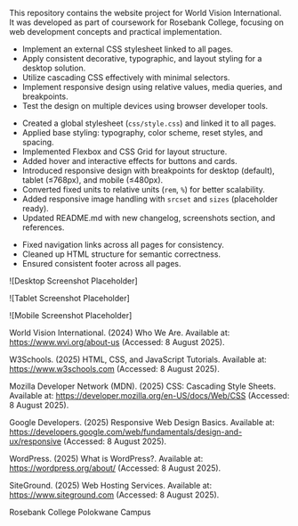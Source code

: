 <!--Overview-->
This repository contains the website project for World Vision International.  
It was developed as part of coursework for Rosebank College, focusing on web development concepts and practical implementation.

<!--Part 2 – Designing the Visuals: CSS Styling and Responsive Design-->

<!--Learning Outcomes-->
- Implement an external CSS stylesheet linked to all pages.  
- Apply consistent decorative, typographic, and layout styling for a desktop solution.  
- Utilize cascading CSS effectively with minimal selectors.  
- Implement responsive design using relative values, media queries, and breakpoints.  
- Test the design on multiple devices using browser developer tools.  


<!--Part 2 Updates-->
- Created a global stylesheet (`css/style.css`) and linked it to all pages.  
- Applied base styling: typography, color scheme, reset styles, and spacing.  
- Implemented Flexbox and CSS Grid for layout structure.  
- Added hover and interactive effects for buttons and cards.  
- Introduced responsive design with breakpoints for desktop (default), tablet (≤768px), and mobile (≤480px).  
- Converted fixed units to relative units (`rem`, `%`) for better scalability.  
- Added responsive image handling with `srcset` and `sizes` (placeholder ready).  
- Updated README.md with new changelog, screenshots section, and references.  

<!--Part 1 Corrections (based on feedback)-->
- Fixed navigation links across all pages for consistency.  
- Cleaned up HTML structure for semantic correctness.  
- Ensured consistent footer across all pages.  



<!--Screenshots Evidence-->

<!--Desktop View-->
![Desktop Screenshot Placeholder]

<!--Tablet View-->
![Tablet Screenshot Placeholder]

<!--Mobile View-->
![Mobile Screenshot Placeholder]



<!--References-->
World Vision International. (2024) Who We Are.
Available at: https://www.wvi.org/about-us
(Accessed: 8 August 2025).

W3Schools. (2025) HTML, CSS, and JavaScript Tutorials.
Available at: https://www.w3schools.com
(Accessed: 8 August 2025).

Mozilla Developer Network (MDN). (2025) CSS: Cascading Style Sheets.
Available at: https://developer.mozilla.org/en-US/docs/Web/CSS
(Accessed: 8 August 2025).

Google Developers. (2025) Responsive Web Design Basics.
Available at: https://developers.google.com/web/fundamentals/design-and-ux/responsive
(Accessed: 8 August 2025).

WordPress. (2025) What is WordPress?.
Available at: https://wordpress.org/about/
(Accessed: 8 August 2025).

SiteGround. (2025) Web Hosting Services.
Available at: https://www.siteground.com
(Accessed: 8 August 2025).


<!--## Author
Tumiso Musuko-->
Rosebank College Polokwane Campus